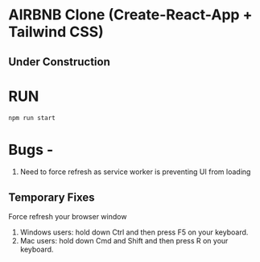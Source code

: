 # AIRBNB Clone (Create-React-App + Tailwind CSS)

## Under Construction

# RUN

`npm run start`


# Bugs - 

1. Need to force refresh as service worker is preventing UI from loading

## Temporary Fixes
Force refresh your browser window

1. Windows users: hold down Ctrl and then press F5 on your keyboard.
2. Mac users: hold down Cmd and Shift and then press R on your keyboard.